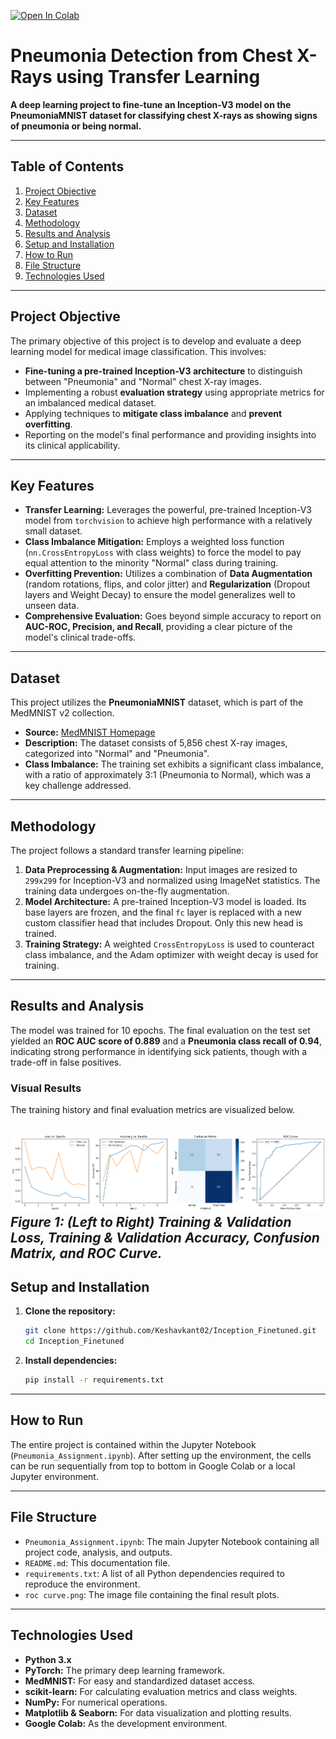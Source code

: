 [![Open In Colab](https://colab.research.google.com/assets/colab-badge.svg)](https://colab.research.google.com/github/Keshavkant02/Inception_Finetuned/blob/main/PGI_Biostats_InceptionFinetuning.ipynb)  
# Pneumonia Detection from Chest X-Rays using Transfer Learning

**A deep learning project to fine-tune an Inception-V3 model on the PneumoniaMNIST dataset for classifying chest X-rays as showing signs of pneumonia or being normal.**

---

## Table of Contents
1.  [Project Objective](#project-objective)
2.  [Key Features](#key-features)
3.  [Dataset](#dataset)
4.  [Methodology](#methodology)
5.  [Results and Analysis](#results-and-analysis)
6.  [Setup and Installation](#setup-and-installation)
7.  [How to Run](#how-to-run)
8.  [File Structure](#file-structure)
9.  [Technologies Used](#technologies-used)

---

## Project Objective

The primary objective of this project is to develop and evaluate a deep learning model for medical image classification. This involves:
-   **Fine-tuning a pre-trained Inception-V3 architecture** to distinguish between "Pneumonia" and "Normal" chest X-ray images.
-   Implementing a robust **evaluation strategy** using appropriate metrics for an imbalanced medical dataset.
-   Applying techniques to **mitigate class imbalance** and **prevent overfitting**.
-   Reporting on the model's final performance and providing insights into its clinical applicability.

---

## Key Features

-   **Transfer Learning:** Leverages the powerful, pre-trained Inception-V3 model from `torchvision` to achieve high performance with a relatively small dataset.
-   **Class Imbalance Mitigation:** Employs a weighted loss function (`nn.CrossEntropyLoss` with class weights) to force the model to pay equal attention to the minority "Normal" class during training.
-   **Overfitting Prevention:** Utilizes a combination of **Data Augmentation** (random rotations, flips, and color jitter) and **Regularization** (Dropout layers and Weight Decay) to ensure the model generalizes well to unseen data.
-   **Comprehensive Evaluation:** Goes beyond simple accuracy to report on **AUC-ROC, Precision, and Recall**, providing a clear picture of the model's clinical trade-offs.

---

## Dataset

This project utilizes the **PneumoniaMNIST** dataset, which is part of the MedMNIST v2 collection.
-   **Source:** [MedMNIST Homepage](https://medmnist.com/)
-   **Description:** The dataset consists of 5,856 chest X-ray images, categorized into "Normal" and "Pneumonia".
-   **Class Imbalance:** The training set exhibits a significant class imbalance, with a ratio of approximately 3:1 (Pneumonia to Normal), which was a key challenge addressed.

---

## Methodology

The project follows a standard transfer learning pipeline:
1.  **Data Preprocessing & Augmentation:** Input images are resized to `299x299` for Inception-V3 and normalized using ImageNet statistics. The training data undergoes on-the-fly augmentation.
2.  **Model Architecture:** A pre-trained Inception-V3 model is loaded. Its base layers are frozen, and the final `fc` layer is replaced with a new custom classifier head that includes Dropout. Only this new head is trained.
3.  **Training Strategy:** A weighted `CrossEntropyLoss` is used to counteract class imbalance, and the Adam optimizer with weight decay is used for training.

---

## Results and Analysis

The model was trained for 10 epochs. The final evaluation on the test set yielded an **ROC AUC score of 0.889** and a **Pneumonia class recall of 0.94**, indicating strong performance in identifying sick patients, though with a trade-off in false positives.

### Visual Results

The training history and final evaluation metrics are visualized below.

![Training History and Final Results](roc%20curve.png)
*Figure 1: (Left to Right) Training & Validation Loss, Training & Validation Accuracy, Confusion Matrix, and ROC Curve.*
---

## Setup and Installation

1.  **Clone the repository:**
    ```bash
    git clone https://github.com/Keshavkant02/Inception_Finetuned.git
    cd Inception_Finetuned
    ```

2.  **Install dependencies:**
    ```bash
    pip install -r requirements.txt
    ```

---

## How to Run

The entire project is contained within the Jupyter Notebook (`Pneumonia_Assignment.ipynb`). After setting up the environment, the cells can be run sequentially from top to bottom in Google Colab or a local Jupyter environment.

---

## File Structure

*   `Pneumonia_Assignment.ipynb`: The main Jupyter Notebook containing all project code, analysis, and outputs.
*   `README.md`: This documentation file.
*   `requirements.txt`: A list of all Python dependencies required to reproduce the environment.
*   `roc curve.png`: The image file containing the final result plots.

---

## Technologies Used

-   **Python 3.x**
-   **PyTorch:** The primary deep learning framework.
-   **MedMNIST:** For easy and standardized dataset access.
-   **scikit-learn:** For calculating evaluation metrics and class weights.
-   **NumPy:** For numerical operations.
-   **Matplotlib & Seaborn:** For data visualization and plotting results.
-   **Google Colab:** As the development environment.


